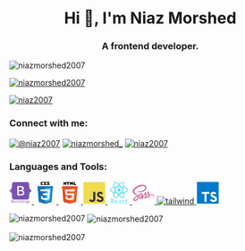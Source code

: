 <h1 align="center">Hi 👋, I'm Niaz Morshed</h1>
<h3 align="center">A frontend developer.</h3>

<p align="left"> <img src="https://komarev.com/ghpvc/?username=niazmorshed2007&label=Profile%20views&color=0e75b6&style=flat" alt="niazmorshed2007" /> </p>

<p align="left"> <a href="https://github.com/ryo-ma/github-profile-trophy"><img src="https://github-profile-trophy.vercel.app/?username=niazmorshed2007" alt="niazmorshed2007" /></a> </p>

<p align="left"> <a href="https://twitter.com/niaz2007" target="blank"><img src="https://img.shields.io/twitter/follow/niaz2007?logo=twitter&style=for-the-badge" alt="niaz2007" /></a> </p>

<h3 align="left">Connect with me:</h3>
<p align="left">
<a href="https://codepen.io/@niaz2007" target="blank"><img align="center" src="https://raw.githubusercontent.com/rahuldkjain/github-profile-readme-generator/master/src/images/icons/Social/codepen.svg" alt="@niaz2007" height="30" width="40" /></a>
<a href="https://twitter.com/niazmorshed_" target="blank"><img align="center" src="https://raw.githubusercontent.com/rahuldkjain/github-profile-readme-generator/master/src/images/icons/Social/twitter.svg" alt="niazmorshed_" height="30" width="40" /></a>
<a href="https://fb.com/niaz2007" target="blank"><img align="center" src="https://raw.githubusercontent.com/rahuldkjain/github-profile-readme-generator/master/src/images/icons/Social/facebook.svg" alt="niaz2007" height="30" width="40" /></a>
</p>

<h3 align="left">Languages and Tools:</h3>
<p align="left"> <a href="https://getbootstrap.com" target="_blank"> <img src="https://raw.githubusercontent.com/devicons/devicon/master/icons/bootstrap/bootstrap-plain-wordmark.svg" alt="bootstrap" width="40" height="40"/> </a> <a href="https://www.w3schools.com/css/" target="_blank"> <img src="https://raw.githubusercontent.com/devicons/devicon/master/icons/css3/css3-original-wordmark.svg" alt="css3" width="40" height="40"/> </a> <a href="https://www.w3.org/html/" target="_blank"> <img src="https://raw.githubusercontent.com/devicons/devicon/master/icons/html5/html5-original-wordmark.svg" alt="html5" width="40" height="40"/> </a> <a href="https://developer.mozilla.org/en-US/docs/Web/JavaScript" target="_blank"> <img src="https://raw.githubusercontent.com/devicons/devicon/master/icons/javascript/javascript-original.svg" alt="javascript" width="40" height="40"/> </a> <a href="https://reactjs.org/" target="_blank"> <img src="https://raw.githubusercontent.com/devicons/devicon/master/icons/react/react-original-wordmark.svg" alt="react" width="40" height="40"/> </a> <a href="https://sass-lang.com" target="_blank"> <img src="https://raw.githubusercontent.com/devicons/devicon/master/icons/sass/sass-original.svg" alt="sass" width="40" height="40"/> </a> <a href="https://tailwindcss.com/" target="_blank"> <img src="https://www.vectorlogo.zone/logos/tailwindcss/tailwindcss-icon.svg" alt="tailwind" width="40" height="40"/> </a> <a href="https://www.typescriptlang.org/" target="_blank"> <img src="https://raw.githubusercontent.com/devicons/devicon/master/icons/typescript/typescript-original.svg" alt="typescript" width="40" height="40"/> </a> </p>

<p><img align="left" src="https://github-readme-stats.vercel.app/api/top-langs?username=niazmorshed2007&show_icons=true&locale=en&layout=compact" alt="niazmorshed2007" /></p>

<p>&nbsp;<img align="center" src="https://github-readme-stats.vercel.app/api?username=niazmorshed2007&show_icons=true&locale=en" alt="niazmorshed2007" /></p>

<p><img align="center" src="https://github-readme-streak-stats.herokuapp.com/?user=niazmorshed2007&" alt="niazmorshed2007" /></p>

